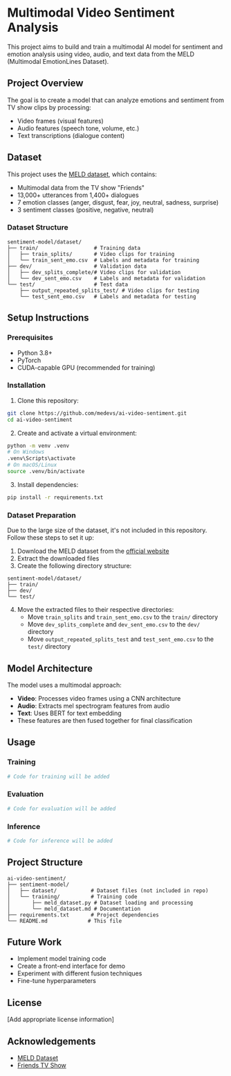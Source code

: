 # Multimodal Video Sentiment Analysis

This project aims to build and train a multimodal AI model for sentiment and emotion analysis using video, audio, and text data from the MELD (Multimodal EmotionLines Dataset).

## Project Overview

The goal is to create a model that can analyze emotions and sentiment from TV show clips by processing:
- Video frames (visual features)
- Audio features (speech tone, volume, etc.)
- Text transcriptions (dialogue content)

## Dataset

This project uses the [MELD dataset](https://affective-meld.github.io/), which contains:
- Multimodal data from the TV show "Friends"
- 13,000+ utterances from 1,400+ dialogues
- 7 emotion classes (anger, disgust, fear, joy, neutral, sadness, surprise)
- 3 sentiment classes (positive, negative, neutral)

### Dataset Structure

```
sentiment-model/dataset/
├── train/                  # Training data
│   ├── train_splits/       # Video clips for training
│   └── train_sent_emo.csv  # Labels and metadata for training
├── dev/                    # Validation data
│   ├── dev_splits_complete/# Video clips for validation
│   └── dev_sent_emo.csv    # Labels and metadata for validation
└── test/                   # Test data
    ├── output_repeated_splits_test/ # Video clips for testing
    └── test_sent_emo.csv   # Labels and metadata for testing
```

## Setup Instructions

### Prerequisites

- Python 3.8+
- PyTorch
- CUDA-capable GPU (recommended for training)

### Installation

1. Clone this repository:
```bash
git clone https://github.com/medevs/ai-video-sentiment.git
cd ai-video-sentiment
```

2. Create and activate a virtual environment:
```bash
python -m venv .venv
# On Windows
.venv\Scripts\activate
# On macOS/Linux
source .venv/bin/activate
```

3. Install dependencies:
```bash
pip install -r requirements.txt
```

### Dataset Preparation

Due to the large size of the dataset, it's not included in this repository. Follow these steps to set it up:

1. Download the MELD dataset from the [official website](https://affective-meld.github.io/)
2. Extract the downloaded files
3. Create the following directory structure:
```
sentiment-model/dataset/
├── train/
├── dev/
└── test/
```
4. Move the extracted files to their respective directories:
   - Move `train_splits` and `train_sent_emo.csv` to the `train/` directory
   - Move `dev_splits_complete` and `dev_sent_emo.csv` to the `dev/` directory
   - Move `output_repeated_splits_test` and `test_sent_emo.csv` to the `test/` directory

## Model Architecture

The model uses a multimodal approach:
- **Video**: Processes video frames using a CNN architecture
- **Audio**: Extracts mel spectrogram features from audio
- **Text**: Uses BERT for text embedding
- These features are then fused together for final classification

## Usage

### Training

```bash
# Code for training will be added
```

### Evaluation

```bash
# Code for evaluation will be added
```

### Inference

```bash
# Code for inference will be added
```

## Project Structure

```
ai-video-sentiment/
├── sentiment-model/
│   ├── dataset/           # Dataset files (not included in repo)
│   └── training/          # Training code
│       ├── meld_dataset.py # Dataset loading and processing
│       └── meld_dataset.md # Documentation
├── requirements.txt       # Project dependencies
└── README.md             # This file
```

## Future Work

- Implement model training code
- Create a front-end interface for demo
- Experiment with different fusion techniques
- Fine-tune hyperparameters

## License

[Add appropriate license information]

## Acknowledgements

- [MELD Dataset](https://affective-meld.github.io/)
- [Friends TV Show](https://www.warnerbros.com/tv/friends)
